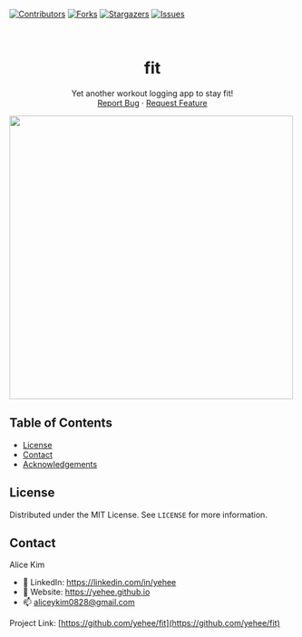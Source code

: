 [![Contributors][contributors-shield]][contributors-url]
[![Forks][forks-shield]][forks-url]
[![Stargazers][stars-shield]][stars-url]
[![Issues][issues-shield]][issues-url]

<!-- PROJECT LOGO -->
<br />
<p align="center">
  <!-- <a href="https://github.com/yehee/fit">
    <img src="images/logo.png" alt="Logo" height="80">
  </a> -->
  <h1 align="center">fit</h1>
  <p align="center">
    Yet another workout logging app to stay fit!
    <br />
    <a href="https://github.com/yehee/fit/issues">Report Bug</a>
    ·
    <a href="https://github.com/yehee/fit/issues">Request Feature</a>
  </p>
</p>

<img src="assets/fit_demo.gif" style="height: 500px" />

<!-- TABLE OF CONTENTS -->
## Table of Contents

* [License](#license)
* [Contact](#contact)
* [Acknowledgements](#acknowledgements)




<!-- LICENSE -->
## License

Distributed under the MIT License. See `LICENSE` for more information.



<!-- CONTACT -->
## Contact

Alice Kim
- :briefcase: LinkedIn: https://linkedin.com/in/yehee
- :school_satchel: Website: https://yehee.github.io
- :mailbox: aliceykim0828@gmail.com

Project Link: [https://github.com/yehee/fit](https://github.com/yehee/fit)



<!-- MARKDOWN LINKS & IMAGES -->
[contributors-shield]: https://img.shields.io/github/contributors/yehee/fit.svg?style=flat-square
[contributors-url]: https://github.com/yehee/fit/graphs/contributors
[forks-shield]: https://img.shields.io/github/forks/yehee/fit.svg?style=flat-square
[forks-url]: https://github.com/yehee/fit/network/members
[stars-shield]: https://img.shields.io/github/stars/yehee/fit.svg?style=flat-square
[stars-url]: https://github.com/yehee/fit/stargazers
[issues-shield]: https://img.shields.io/github/issues/yehee/fit.svg?style=flat-square
[issues-url]: https://github.com/yehee/fit/issues
